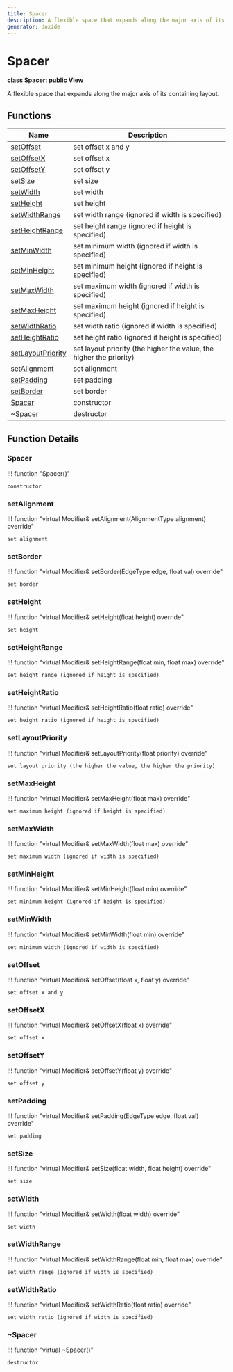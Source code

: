```yaml
---
title: Spacer
description: A flexible space that expands along the major axis of its containing layout.
generator: doxide
---
```



# Spacer

**class Spacer: public View**

A flexible space that expands along the major axis of its containing layout.

## Functions

| Name | Description |
| ---- | ----------- |
| [setOffset](#setOffset) | set offset x and y  |
| [setOffsetX](#setOffsetX) | set offset x  |
| [setOffsetY](#setOffsetY) | set offset y  |
| [setSize](#setSize) | set size  |
| [setWidth](#setWidth) | set width  |
| [setHeight](#setHeight) | set height  |
| [setWidthRange](#setWidthRange) | set width range (ignored if width is specified)  |
| [setHeightRange](#setHeightRange) | set height range (ignored if height is specified)  |
| [setMinWidth](#setMinWidth) | set minimum width (ignored if width is specified)  |
| [setMinHeight](#setMinHeight) | set minimum height (ignored if height is specified)  |
| [setMaxWidth](#setMaxWidth) | set maximum width (ignored if width is specified)  |
| [setMaxHeight](#setMaxHeight) | set maximum height (ignored if height is specified)  |
| [setWidthRatio](#setWidthRatio) | set width ratio (ignored if width is specified)  |
| [setHeightRatio](#setHeightRatio) | set height ratio (ignored if height is specified)  |
| [setLayoutPriority](#setLayoutPriority) | set layout priority (the higher the value, the higher the priority)  |
| [setAlignment](#setAlignment) | set alignment  |
| [setPadding](#setPadding) | set padding  |
| [setBorder](#setBorder) | set border  |
| [Spacer](#Spacer) | constructor  |
| [~Spacer](#_u007eSpacer) | destructor  |

## Function Details

### Spacer<a name="Spacer"></a>

!!! function "Spacer()"

    constructor

### setAlignment<a name="setAlignment"></a>

!!! function "virtual Modifier&amp; setAlignment(AlignmentType alignment) override"

    set alignment

### setBorder<a name="setBorder"></a>

!!! function "virtual Modifier&amp; setBorder(EdgeType edge, float val) override"

    set border

### setHeight<a name="setHeight"></a>

!!! function "virtual Modifier&amp; setHeight(float height) override"

    set height

### setHeightRange<a name="setHeightRange"></a>

!!! function "virtual Modifier&amp; setHeightRange(float min, float max) override"

    set height range (ignored if height is specified)

### setHeightRatio<a name="setHeightRatio"></a>

!!! function "virtual Modifier&amp; setHeightRatio(float ratio) override"

    set height ratio (ignored if height is specified)

### setLayoutPriority<a name="setLayoutPriority"></a>

!!! function "virtual Modifier&amp; setLayoutPriority(float priority) override"

    set layout priority (the higher the value, the higher the priority)

### setMaxHeight<a name="setMaxHeight"></a>

!!! function "virtual Modifier&amp; setMaxHeight(float max) override"

    set maximum height (ignored if height is specified)

### setMaxWidth<a name="setMaxWidth"></a>

!!! function "virtual Modifier&amp; setMaxWidth(float max) override"

    set maximum width (ignored if width is specified)

### setMinHeight<a name="setMinHeight"></a>

!!! function "virtual Modifier&amp; setMinHeight(float min) override"

    set minimum height (ignored if height is specified)

### setMinWidth<a name="setMinWidth"></a>

!!! function "virtual Modifier&amp; setMinWidth(float min) override"

    set minimum width (ignored if width is specified)

### setOffset<a name="setOffset"></a>

!!! function "virtual Modifier&amp; setOffset(float x, float y) override"

    set offset x and y

### setOffsetX<a name="setOffsetX"></a>

!!! function "virtual Modifier&amp; setOffsetX(float x) override"

    set offset x

### setOffsetY<a name="setOffsetY"></a>

!!! function "virtual Modifier&amp; setOffsetY(float y) override"

    set offset y

### setPadding<a name="setPadding"></a>

!!! function "virtual Modifier&amp; setPadding(EdgeType edge, float val) override"

    set padding

### setSize<a name="setSize"></a>

!!! function "virtual Modifier&amp; setSize(float width, float height) override"

    set size

### setWidth<a name="setWidth"></a>

!!! function "virtual Modifier&amp; setWidth(float width) override"

    set width

### setWidthRange<a name="setWidthRange"></a>

!!! function "virtual Modifier&amp; setWidthRange(float min, float max) override"

    set width range (ignored if width is specified)

### setWidthRatio<a name="setWidthRatio"></a>

!!! function "virtual Modifier&amp; setWidthRatio(float ratio) override"

    set width ratio (ignored if width is specified)

### ~Spacer<a name="_u007eSpacer"></a>

!!! function "virtual ~Spacer()"

    destructor
